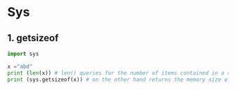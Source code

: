 # Sys

## 1. getsizeof

```python
import sys

x ="abd"
print (len(x)) # len() queries for the number of items contained in a container
print (sys.getsizeof(x)) # on the other hand returns the memory size of the object
```
